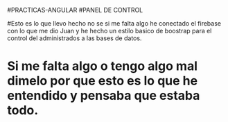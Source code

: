 #PRACTICAS-ANGULAR
#PANEL DE CONTROL

#Esto es lo que llevo hecho no se si me falta algo he conectado el firebase con lo que me dio Juan y he hecho un estilo basico de boostrap para el control del administrados a las bases de datos.

# Si me falta algo o tengo algo mal dimelo por que esto es lo que he entendido y pensaba que estaba todo.
